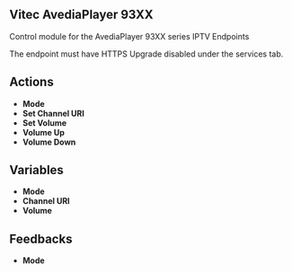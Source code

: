 ## Vitec AvediaPlayer 93XX

Control module for the AvediaPlayer 93XX series IPTV Endpoints

The endpoint must have HTTPS Upgrade disabled under the services tab.

## Actions
- **Mode**
- **Set Channel URI**
- **Set Volume**
- **Volume Up**
- **Volume Down**

## Variables
- **Mode**
- **Channel URI**
- **Volume**

## Feedbacks
- **Mode**